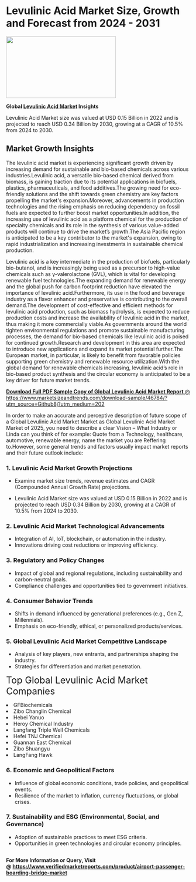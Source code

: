 <H1>Levulinic Acid Market Size, Growth and Forecast from 2024 - 2031</H1><img class="aligncenter size-medium wp-image-584254" src="https://thirdeyenews.in/wp-content/uploads/2024/09/Global-Market-Research-300x168.jpeg" alt="" width="300" height="168" /><p><strong>Global&nbsp;<a href="https://www.marketsizeandtrends.com/download-sample/46784/?utm_source=Github8j?utm_medium=202">Levulinic Acid Market</a> Insights</strong></p><p>Levulinic Acid Market size was valued at USD 0.15 Billion in 2022 and is projected to reach USD 0.34 Billion by 2030, growing at a CAGR of 10.5% from 2024 to 2030.</p><p><h2>Market Growth Insights</h2> <p>The levulinic acid market is experiencing significant growth driven by increasing demand for sustainable and bio-based chemicals across various industries.Levulinic acid, a versatile bio-based chemical derived from biomass, is gaining traction due to its potential applications in biofuels, plastics, pharmaceuticals, and food additives.The growing need for eco-friendly solutions and the shift towards green chemistry are key factors propelling the market's expansion.Moreover, advancements in production technologies and the rising emphasis on reducing dependency on fossil fuels are expected to further boost market opportunities.In addition, the increasing use of levulinic acid as a platform chemical for the production of specialty chemicals and its role in the synthesis of various value-added products will continue to drive the market’s growth.The Asia Pacific region is anticipated to be a key contributor to the market's expansion, owing to rapid industrialization and increasing investments in sustainable chemical production.<a href="download-sample-link"></a></p> <p>Levulinic acid is a key intermediate in the production of biofuels, particularly bio-butanol, and is increasingly being used as a precursor to high-value chemicals such as γ-valerolactone (GVL), which is vital for developing renewable fuel technologies.The expanding demand for renewable energy and the global push for carbon footprint reduction have elevated the importance of levulinic acid.Furthermore, its use in the food and beverage industry as a flavor enhancer and preservative is contributing to the overall demand.The development of cost-effective and efficient methods for levulinic acid production, such as biomass hydrolysis, is expected to reduce production costs and increase the availability of levulinic acid in the market, thus making it more commercially viable.As governments around the world tighten environmental regulations and promote sustainable manufacturing processes, the demand for bio-based chemicals like levulinic acid is poised for continued growth.Research and development in this area are expected to introduce new applications and expand its market potential further.The European market, in particular, is likely to benefit from favorable policies supporting green chemistry and renewable resource utilization.With the global demand for renewable chemicals increasing, levulinic acid’s role in bio-based product synthesis and the circular economy is anticipated to be a key driver for future market trends.<a href="get-more-link"></p><p><span class=""><strong>Download Full PDF Sample Copy of Global Levulinic Acid Market Report</strong> @ <a href="https://www.marketsizeandtrends.com/download-sample/46784/?utm_source=Github8j?utm_medium=202" target="_blank">https://www.marketsizeandtrends.com/download-sample/46784/?utm_source=Github8j?utm_medium=202</a></span></p><p>In order to make an accurate and perceptive description of future scope of a Global&nbsp;Levulinic Acid Market Market as Global&nbsp;Levulinic Acid Market Market of 2025, you need to describe a clear Vision &ndash; What Industry or Linda can you think of for example: Quote from a Technology, healthcare, automotive, renewable energy, name the market you are Reffering to.However, some general trends and factors usually impact market reports and their future outlook include:</p><h3>1.&nbsp;<strong>Levulinic Acid Market Growth Projections</strong></h3><ul><li>Examine market size trends, revenue estimates and CAGR (Compounded Annual Growth Rate) projections.</li><li><p>Levulinic Acid Market size was valued at USD 0.15 Billion in 2022 and is projected to reach USD 0.34 Billion by 2030, growing at a CAGR of 10.5% from 2024 to 2030.</p></li></ul><h3>2.&nbsp;<strong>Levulinic Acid Market Technological Advancements</strong></h3><ul><li>Integration of AI, IoT, blockchain, or automation in the industry.</li><li>Innovations driving cost reductions or improving efficiency.</li></ul><h3>3.&nbsp;<strong>Regulatory and Policy Changes</strong></h3><ul><li>Impact of global and regional regulations, including sustainability and carbon-neutral goals.</li><li>Compliance challenges and opportunities tied to government initiatives.</li></ul><h3>4.&nbsp;<strong>Consumer Behavior Trends</strong></h3><ul><li>Shifts in demand influenced by generational preferences (e.g., Gen Z, Millennials).</li><li>Emphasis on eco-friendly, ethical, or personalized products/services.</li></ul><h3>5.&nbsp;<strong>Global Levulinic Acid Market Competitive Landscape</strong></h3><ul><li>Analysis of key players, new entrants, and partnerships shaping the industry.</li><li>Strategies for differentiation and market penetration.</li></ul><p data-pm-slice="1 1 []"><span style="color: inherit; font-family: inherit; font-size: 25px;">Top Global Levulinic Acid Market Companies</span></p><div class="" data-test-id=""><p><li>GFBiochemicals</li><li> Zibo Changlin Chemical</li><li> Hebei Yanuo</li><li> Heroy Chemical Industry</li><li> Langfang Triple Well Chemicals</li><li> Hefei TNJ Chemical</li><li> Guannan East Chemical</li><li> Zibo Shuangyu</li><li> LangFang Hawk</li></p></div><h3>6.&nbsp;<strong>Economic and Geopolitical Factors</strong></h3><ul><li>Influence of global economic conditions, trade policies, and geopolitical events.</li><li>Resilience of the market to inflation, currency fluctuations, or global crises.</li></ul><h3>7.&nbsp;<strong>Sustainability and ESG (Environmental, Social, and Governance)</strong></h3><ul><li>Adoption of sustainable practices to meet ESG criteria.</li><li>Opportunities in green technologies and circular economy principles.</li></ul><h2><strong style="font-size: 14px;">For More Information or Query, Visit @&nbsp;</strong><a style="background-color: #ffffff; font-size: 14px;" href="https://www.marketsizeandtrends.com/report/levulinic-acid-market/" target="_blank">https://www.verifiedmarketreports.com/product/airport-passenger-boarding-bridge-market</a></h2>